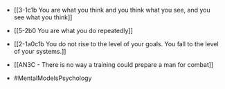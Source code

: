 - [[3-1c1b You are what you think and you think what you see, and you see what you think]]
- [[5-2b0 You are what you do repeatedly]]

- [[2-1a0c1b You do not rise to the level of your goals. You fall to the level of your systems.]]

- [[AN3C - There is no way a training could prepare a man for combat]]

- #MentalModelsPsychology
